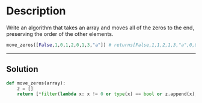 # Description

Write an algorithm that takes an array and moves all of the zeros to the end, preserving the order of the other elements.

```py
move_zeros([False,1,0,1,2,0,1,3,"a"]) # returns[False,1,1,2,1,3,"a",0,0]
```

---

## Solution

```py
def move_zeros(array):
    z = []
    return [*filter(lambda x: x != 0 or type(x) == bool or z.append(x), array)] + z
```
